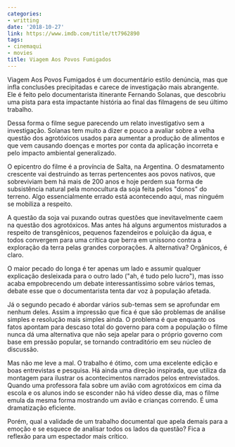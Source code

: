 ```yaml
---
categories:
- writting
date: '2018-10-27'
link: https://www.imdb.com/title/tt7962890
tags:
- cinemaqui
- movies
title: Viagem Aos Povos Fumigados
---
```


Viagem Aos Povos Fumigados é um documentário estilo denúncia, mas que infla conclusões precipitadas e carece de investigação mais abrangente. Ele é feito pelo documentarista itinerante Fernando Solanas, que descobriu uma pista para esta impactante história ao final das filmagens de seu último trabalho.

Dessa forma o filme segue parecendo um relato investigativo sem a investigação. Solanas tem muito a dizer e pouco a avaliar sobre a velha questão dos agrotóxicos usados para aumentar a produção de alimentos e que vem causando doenças e mortes por conta da aplicação incorreta e pelo impacto ambiental generalizado.

O epicentro do filme é a província de Salta, na Argentina. O desmatamento crescente vai destruindo as terras pertencentes aos povos nativos, que sobreviviam bem há mais de 200 anos e hoje perdem sua forma de subsistência natural pela monocultura da soja feita pelos "donos" do terreno. Algo essencialmente errado está acontecendo aqui, mas ninguém se mobiliza a respeito.

A questão da soja vai puxando outras questões que inevitavelmente caem na questão dos agrotóxicos. Mas antes há alguns argumentos misturados a respeito de transgênicos, pequenos fazendeiros e poluição da água, e todos convergem para uma crítica que berra em uníssono contra a exploração da terra pelas grandes corporações. A alternativa? Orgânicos, é claro.

O maior pecado do longa é ter apenas um lado e assumir qualquer explicação desleixada para o outro lado ("ah, é tudo pelo lucro"), mas isso acaba empobrecendo um debate interessantíssimo sobre vários temas, debate esse que o documentarista tenta dar voz à população afetada.

Já o segundo pecado é abordar vários sub-temas sem se aprofundar em nenhum deles. Assim a impressão que fica é que são problemas de análise simples e resolução mais simples ainda. O problema é que enquanto os fatos apontam para descaso total do governo para com a população o filme nunca dá uma alternativa que não seja apelar para o próprio governo com base em pressão popular, se tornando contraditório em seu núcleo de discussão.

Mas não me leve a mal. O trabalho é ótimo, com uma excelente edição e boas entrevistas e pesquisa. Há ainda uma direção inspirada, que utiliza da montagem para ilustrar os acontecimentos narrados pelos entrevistados. Quando uma professora fala sobre um avião com agrotóxicos em cima da escola e os alunos indo se esconder não há vídeo desse dia, mas o filme emula da mesma forma mostrando um avião e crianças correndo. É uma dramatização eficiente.

Porém, qual a validade de um trabalho documental que apela demais para a emoção e se esquece de analisar todos os lados da questão? Fica a reflexão para um espectador mais crítico.